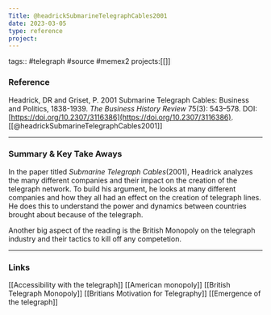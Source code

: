 ```yaml
---
Title: @headrickSubmarineTelegraphCables2001
date: 2023-03-05
type: reference
project:
---
```


tags:: #telegraph #source #memex2
projects:[[]]

### Reference 

Headrick, DR and Griset, P. 2001 Submarine Telegraph Cables: Business and Politics, 1838-1939. _The Business History Review_ 75(3): 543–578. DOI: [https://doi.org/10.2307/3116386](https://doi.org/10.2307/3116386).
[[@headrickSubmarineTelegraphCables2001]]

---

### Summary & Key Take Aways

In the paper titled _Submarine Telegraph Cables_(2001), Headrick analyzes the many different companies and their impact on the creation of the telegraph network. To build his argument, he looks at many different companies and how they all had an effect on the creation of telegraph lines. He does this to understand the power and dynamics between countries brought about because of the telegraph. 

Another big aspect of the reading is the British Monopoly on the telegraph industry and their tactics to kill off any competetion.

--- 

### Links
[[Accessibility with the telegraph]]
[[American monopoly]]
[[British Telegraph Monopoly]]
[[Britians Motivation for Telegraphy]]
[[Emergence of the telegraph]]

